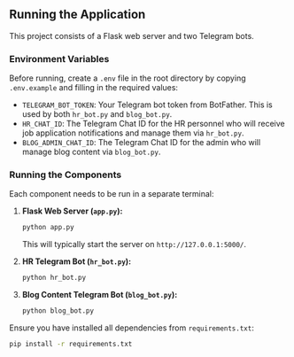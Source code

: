 ## Running the Application

This project consists of a Flask web server and two Telegram bots.

### Environment Variables

Before running, create a `.env` file in the root directory by copying `.env.example` and filling in the required values:

*   `TELEGRAM_BOT_TOKEN`: Your Telegram bot token from BotFather. This is used by both `hr_bot.py` and `blog_bot.py`.
*   `HR_CHAT_ID`: The Telegram Chat ID for the HR personnel who will receive job application notifications and manage them via `hr_bot.py`.
*   `BLOG_ADMIN_CHAT_ID`: The Telegram Chat ID for the admin who will manage blog content via `blog_bot.py`.

### Running the Components

Each component needs to be run in a separate terminal:

1.  **Flask Web Server (`app.py`):**
    ```bash
    python app.py
    ```
    This will typically start the server on `http://127.0.0.1:5000/`.

2.  **HR Telegram Bot (`hr_bot.py`):**
    ```bash
    python hr_bot.py
    ```

3.  **Blog Content Telegram Bot (`blog_bot.py`):**
    ```bash
    python blog_bot.py
    ```

Ensure you have installed all dependencies from `requirements.txt`:
```bash
pip install -r requirements.txt
```
